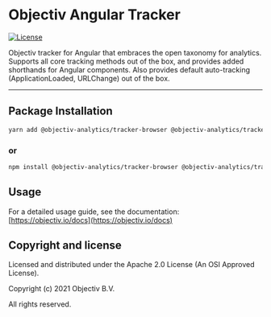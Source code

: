 # Objectiv Angular Tracker 

[![License][license-badge]][license-url]

Objectiv tracker for Angular that embraces the open taxonomy for analytics. Supports all core tracking methods out of the box, and provides added shorthands for Angular components. Also provides default auto-tracking (ApplicationLoaded, URLChange) out of the box.

---
## Package Installation

```sh
yarn add @objectiv-analytics/tracker-browser @objectiv-analytics/tracker-angular
```

### or
```sh
npm install @objectiv-analytics/tracker-browser @objectiv-analytics/tracker-angular
```

## Usage
For a detailed usage guide, see the documentation: [https://objectiv.io/docs](https://objectiv.io/docs)

## Copyright and license
Licensed and distributed under the Apache 2.0 License (An OSI Approved License).

Copyright (c) 2021 Objectiv B.V.

All rights reserved.

[license-badge]: https://img.shields.io/badge/license-Apache-2.0-blue.svg
[license-url]: https://www.apache.org/licenses/LICENSE-2.0

